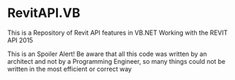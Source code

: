 # RevitAPI.VB
This is a Repository of Revit API features in VB.NET
Working with the REVIT API 2015

This is an Spoiler Alert! Be aware that all this code was written by an architect and not by a Programming Engineer, so many things could not be written in the most efficient or correct way
